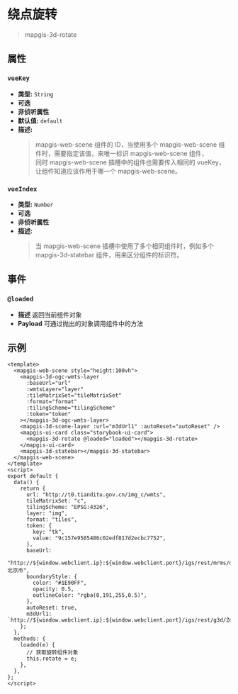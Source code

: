 # 绕点旋转

> mapgis-3d-rotate

## 属性

### `vueKey`

- **类型:** `String`
- **可选**
- **非侦听属性**
- **默认值:** `default`
- **描述:**
  > mapgis-web-scene 组件的 ID，当使用多个 mapgis-web-scene 组件时，需要指定该值，来唯一标识 mapgis-web-scene 组件， <br/>
  > 同时 mapgis-web-scene 插槽中的组件也需要传入相同的 vueKey，让组件知道应该作用于哪一个 mapgis-web-scene。

### `vueIndex`

- **类型:** `Number`
- **可选**
- **非侦听属性**
- **描述:**
  > 当 mapgis-web-scene 插槽中使用了多个相同组件时，例如多个 mapgis-3d-statebar 组件，用来区分组件的标识符。

## 事件

### `@loaded`

- **描述** 返回当前组件对象
- **Payload** 可通过抛出的对象调用组件中的方法

## 示例

```vue
<template>
  <mapgis-web-scene style="height:100vh">
    <mapgis-3d-ogc-wmts-layer
      :baseUrl="url"
      :wmtsLayer="layer"
      :tileMatrixSet="tileMatrixSet"
      :format="format"
      :tilingScheme="tilingScheme"
      :token="token"
    ></mapgis-3d-ogc-wmts-layer>
    <mapgis-3d-scene-layer :url="m3dUrl1" :autoReset="autoReset" />
    <mapgis-ui-card class="storybook-ui-card">
      <mapgis-3d-rotate @loaded="loaded"></mapgis-3d-rotate>
    </mapgis-ui-card>
    <mapgis-3d-statebar></mapgis-3d-statebar>
  </mapgis-web-scene>
</template>
<script>
export default {
  data() {
    return {
      url: "http://t0.tianditu.gov.cn/img_c/wmts",
      tileMatrixSet: "c",
      tilingScheme: "EPSG:4326",
      layer: "img",
      format: "tiles",
      token: {
        key: "tk",
        value: "9c157e9585486c02edf817d2ecbc7752",
      },
      baseUrl:
        "http://${window.webclient.ip}:${window.webclient.port}/igs/rest/mrms/docs/北京市",
      boundaryStyle: {
        color: "#1E90FF",
        opacity: 0.5,
        outlineColor: "rgba(0,191,255,0.5)",
      },
      autoReset: true,
      m3dUrl1: `http://${window.webclient.ip}:${window.webclient.port}/igs/rest/g3d/ZondyModels`,
    };
  },
  methods: {
    loaded(e) {
      // 获取旋转组件对象
      this.rotate = e;
    },
  },
};
</script>
```
